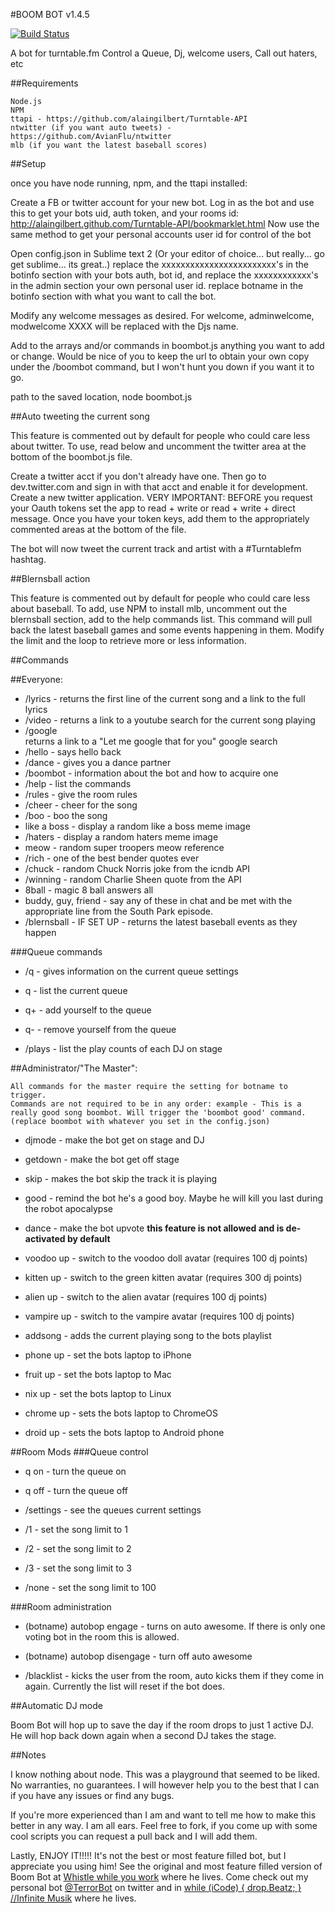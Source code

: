 #BOOM BOT v1.4.5

[![Build Status](https://secure.travis-ci.org/TerrordactylDesigns/boombot.png)](http://travis-ci.org/TerrordactylDesigns/boombot)

A bot for turntable.fm
Control a Queue,
Dj, welcome users,
Call out haters, etc

##Requirements

	Node.js
	NPM
	ttapi - https://github.com/alaingilbert/Turntable-API
	ntwitter (if you want auto tweets) - https://github.com/AvianFlu/ntwitter
	mlb (if you want the latest baseball scores)

##Setup

once you have node running, npm,
and the ttapi installed:

Create a FB or twitter account for your new bot.
Log in as the bot and use this to get your bots uid, auth token, and your rooms id:
http://alaingilbert.github.com/Turntable-API/bookmarklet.html
Now use the same method to get your personal accounts user id for control of the bot

Open config.json in Sublime text 2 (Or your editor of choice... but really... go get sublime... its great..)
replace the xxxxxxxxxxxxxxxxxxxxxxxx's in the botinfo section with your bots auth, bot id, and replace the xxxxxxxxxxxx's in the admin section your own personal user id.
replace botname in the botinfo section with what you want to call the bot.

Modify any welcome messages as desired. For welcome, adminwelcome, modwelcome XXXX will be replaced with the Djs name.

Add to the arrays and/or commands in boombot.js anything you want to add or change. Would be nice of you to keep the url to obtain your own copy under the /boombot command, but I won't hunt you down if you want it to go.

path to the saved location,
node boombot.js

##Auto tweeting the current song

This feature is commented out by default for people who could care less about twitter. To use, read below and uncomment the twitter area at the bottom of the boombot.js file.

Create a twitter acct if you don't already have one.
Then go to dev.twitter.com and sign in with that acct and enable it for development.
Create a new twitter application. VERY IMPORTANT: BEFORE you request your Oauth tokens set the app to read + write or read + write + direct message.
Once you have your token keys, add them to the appropriately commented areas at the bottom of the file.

The bot will now tweet the current track and artist with a #Turntablefm hashtag.

##Blernsball action

This feature is commented out by default for people who could care less about baseball.
To add, use NPM to install mlb, uncomment out the blernsball section, add to the help commands list.
This command will pull back the latest baseball games and some events happening in them.
Modify the limit and the loop to retrieve more or less information.



##Commands

##Everyone:

* /lyrics - returns the first line of the current song and a link to the full lyrics
* /video - returns a link to a youtube search for the current song playing
* /google <search terms> returns a link to a "Let me google that for you" google search
* /hello - says hello back
* /dance - gives you a dance partner
* /boombot - information about the bot and how to acquire one
* /help - list the commands
* /rules - give the room rules
* /cheer - cheer for the song
* /boo - boo the song
* like a boss - display a random like a boss meme image
* /haters - display a random haters meme image
* meow - random super troopers meow reference
* /rich - one of the best bender quotes ever
* /chuck - random Chuck Norris joke from the icndb API
* /winning - random Charlie Sheen quote from the API
* 8ball <question> - magic 8 ball answers all
* buddy, guy, friend - say any of these in chat and be met with the appropriate line from the South Park episode.
* /blernsball - IF SET UP - returns the latest baseball events as they happen

###Queue commands

* /q - gives information on the current queue settings

* q - list the current queue

* q+ - add yourself to the queue

* q- - remove yourself from the queue

* /plays - list the play counts of each DJ on stage

##Administrator/"The Master":

	All commands for the master require the setting for botname to trigger.
	Commands are not required to be in any order: example - This is a really good song boombot. Will trigger the 'boombot good' command. (replace boombot with whatever you set in the config.json)

* djmode - make the bot get on stage and DJ

* getdown - make the bot get off stage

* skip - makes the bot skip the track it is playing

* good - remind the bot he's a good boy. Maybe he will kill you last during the robot apocalypse

* dance - make the bot upvote **this feature is not allowed and is de-activated by default**

* voodoo up - switch to the voodoo doll avatar (requires 100 dj points)

* kitten up - switch to the green kitten avatar (requires 300 dj points)

* alien up - switch to the alien avatar (requires 100 dj points)

* vampire up - switch to the vampire avatar (requires 100 dj points)

* addsong - adds the current playing song to the bots playlist

* phone up - set the bots laptop to iPhone

* fruit up - set the bots laptop to Mac

* nix up - set the bots laptop to Linux

* chrome up - sets the bots laptop to ChromeOS

* droid up - sets the bots laptop to Android phone

##Room Mods
###Queue control

* q on - turn the queue on

* q off - turn the queue off

* /settings - see the queues current settings

* /1 - set the song limit to 1

* /2 - set the song limit to 2

* /3 - set the song limit to 3

* /none - set the song limit to 100

###Room administration

* (botname) autobop engage - turns on auto awesome. If there is only one voting bot in the room this is allowed.

* (botname) autobop disengage - turn off auto awesome

* /blacklist <username> - kicks the user from the room, auto kicks them if they come in again. Currently the list will reset if the bot does.

##Automatic DJ mode

Boom Bot will hop up to save the day if the room drops to just 1 active DJ. He will hop back down again when a second DJ takes the stage.

##Notes

I know nothing about node. This was a playground that seemed to be liked. No warranties, no guarantees. I will however help you to the best that I can if you have any issues or find any bugs.

If you're more experienced than I am and want to tell me how to make this better in any way. I am all ears. Feel free to fork, if you come up with some cool scripts you can request a pull back and I will add them.

Lastly, ENJOY IT!!!!! It's not the best or most feature filled bot, but I appreciate you using him!
See the original and most feature filled version of Boom Bot at [Whistle while you work](http://turntable.fm/whistle_while_you_work43) where he lives.
Come check out my personal bot [@TerrorBot](http://twitter.com/#!/terrorbot) on twitter and in [while (iCode) { drop.Beatz; } //Infinite Musik](http://turntable.fm/while_icode_dropbeatz_infinite_muzik) where he lives.